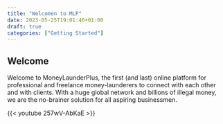 ```yaml
---
title: "Welcomen to MLP"
date: 2023-05-25T19:01:46+01:00
draft: true
categories: ["Getting Started"]
---
```


## Welcome

Welcome to MoneyLaunderPlus, the first (and last) online platform for 
professional and freelance money-launderers to connect with each other and 
with clients. With a huge global network and billions of illegal money, we 
are the no-brainer solution for all aspiring businessmen.

{{< youtube 257wV-AbKaE >}}
